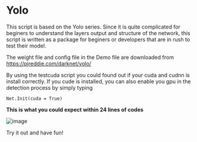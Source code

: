# Yolo

This script is based on the Yolo series. Since it is quite complicated for beginers to understand the layers output and structure of the network, this script is written as a package for beginers or developers that are in rush to test their model.

The weight file and config file in the Demo file are downloaded from https://pjreddie.com/darknet/yolo/ 

By using the testcuda script you could found out if your cuda and cudnn is install correctly. If you cude is installed, you can also enable you gpu in the detection process by simply typing


````
Net.Init(cuda = True)
````



**This is what you could expect within 24 lines of codes**

![image](https://github.com/jj98-hub/Yolo/blob/26cdbba7c40198388f1417423329e80b16a54da8/DemoOutput.gif)

Try it out and have fun!
